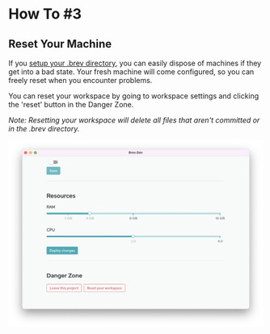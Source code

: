 # How To #3
## Reset Your Machine

If you [setup your .brev directory](/howto/automatically-set-up/), you can easily dispose of machines if they get into a bad state. Your fresh machine will come configured, so you can freely reset when you encounter problems.


You can reset your workspace by going to workspace settings and clicking the 'reset' button in the Danger Zone. 

*Note: Resetting your workspace will delete all files that aren't committed or in the .brev directory.*

![Screenshot](media/reset-workspace.png)

